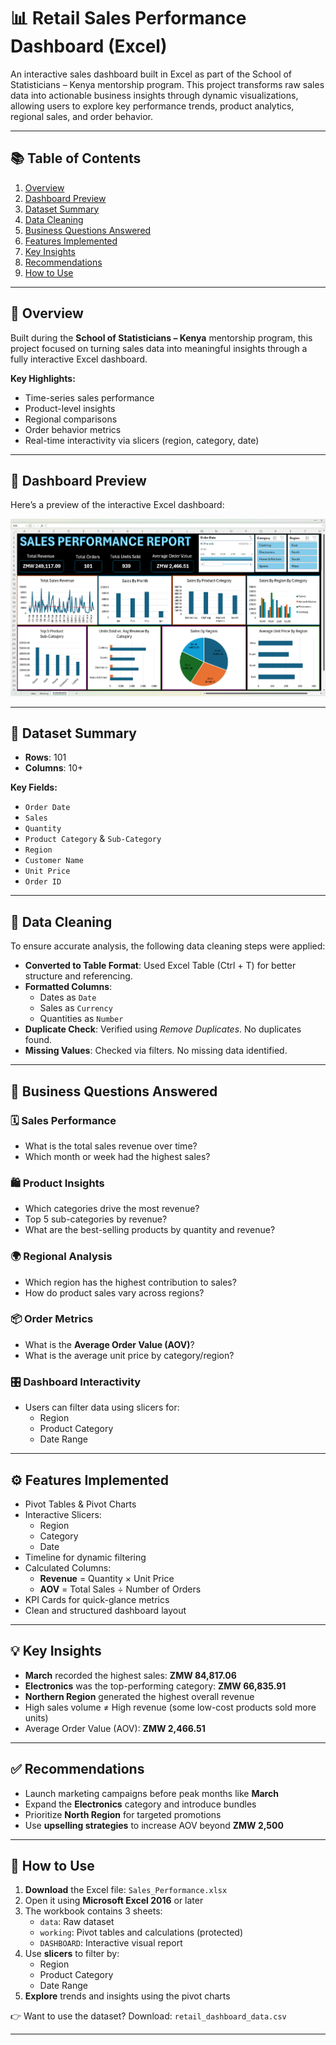 # 📊 Retail Sales Performance Dashboard (Excel)

An interactive sales dashboard built in Excel as part of the School of Statisticians – Kenya mentorship program. This project transforms raw sales data into actionable business insights through dynamic visualizations, allowing users to explore key performance trends, product analytics, regional sales, and order behavior.

---

## 📚 Table of Contents

1. [Overview](#-overview)  
2. [Dashboard Preview](#-dashboard-preview)  
3. [Dataset Summary](#-dataset-summary)  
4. [Data Cleaning](#-data-cleaning)  
5. [Business Questions Answered](#-business-questions-answered)  
6. [Features Implemented](#-features-implemented)  
7. [Key Insights](#-key-insights)  
8. [Recommendations](#-recommendations)  
9. [How to Use](#-how-to-use)  

---

## 📄 Overview

Built during the **School of Statisticians – Kenya** mentorship program, this project focused on turning sales data into meaningful insights through a fully interactive Excel dashboard.

**Key Highlights:**

- Time-series sales performance  
- Product-level insights  
- Regional comparisons  
- Order behavior metrics  
- Real-time interactivity via slicers (region, category, date)

---

## 📸 Dashboard Preview

Here’s a preview of the interactive Excel dashboard:

![Retail Sales Dashboard Preview](Dashboard_Preview.png)

---

## 📂 Dataset Summary

- **Rows**: 101  
- **Columns**: 10+  

**Key Fields:**

- `Order Date`  
- `Sales`  
- `Quantity`  
- `Product Category` & `Sub-Category`  
- `Region`  
- `Customer Name`  
- `Unit Price`  
- `Order ID`

---

## 🧼 Data Cleaning

To ensure accurate analysis, the following data cleaning steps were applied:

- **Converted to Table Format**: Used Excel Table (Ctrl + T) for better structure and referencing.  
- **Formatted Columns**:
  - Dates as `Date`
  - Sales as `Currency`
  - Quantities as `Number`
- **Duplicate Check**: Verified using *Remove Duplicates*. No duplicates found.  
- **Missing Values**: Checked via filters. No missing data identified.

---

## 🧠 Business Questions Answered

### 🗓 Sales Performance
- What is the total sales revenue over time?  
- Which month or week had the highest sales?

### 🛍 Product Insights
- Which categories drive the most revenue?  
- Top 5 sub-categories by revenue?  
- What are the best-selling products by quantity and revenue?

### 🌍 Regional Analysis
- Which region has the highest contribution to sales?  
- How do product sales vary across regions?

### 📦 Order Metrics
- What is the **Average Order Value (AOV)**?  
- What is the average unit price by category/region?

### 🎛 Dashboard Interactivity
- Users can filter data using slicers for:
  - Region  
  - Product Category  
  - Date Range  

---

## ⚙️ Features Implemented

- Pivot Tables & Pivot Charts  
- Interactive Slicers:
  - Region  
  - Category  
  - Date  
- Timeline for dynamic filtering  
- Calculated Columns:
  - **Revenue** = Quantity × Unit Price  
  - **AOV** = Total Sales ÷ Number of Orders  
- KPI Cards for quick-glance metrics  
- Clean and structured dashboard layout

---

## 💡 Key Insights

- **March** recorded the highest sales: **ZMW 84,817.06**  
- **Electronics** was the top-performing category: **ZMW 66,835.91**  
- **Northern Region** generated the highest overall revenue  
- High sales volume ≠ High revenue (some low-cost products sold more units)  
- Average Order Value (AOV): **ZMW 2,466.51**

---

## ✅ Recommendations

- Launch marketing campaigns before peak months like **March**  
- Expand the **Electronics** category and introduce bundles  
- Prioritize **North Region** for targeted promotions  
- Use **upselling strategies** to increase AOV beyond **ZMW 2,500**

---

## 🧭 How to Use

1. **Download** the Excel file: `Sales_Performance.xlsx`  
2. Open it using **Microsoft Excel 2016** or later  
3. The workbook contains 3 sheets:
   - `data`: Raw dataset  
   - `working`: Pivot tables and calculations (protected)  
   - `DASHBOARD`: Interactive visual report  
4. Use **slicers** to filter by:
   - Region  
   - Product Category  
   - Date Range  
5. **Explore** trends and insights using the pivot charts

👉 Want to use the dataset? Download: `retail_dashboard_data.csv`

---
